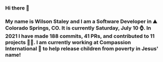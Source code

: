 ### Hi there 👋

### My name is Wilson Staley and I am a Software Developer in ⛰ Colorado Springs, CO.  It is currently Saturday, July 10 ⌚. In 2021 I have made 188 commits, 41 PRs, and contributed to 11 projects 👨‍💻. I am currently working at Compassion International 🏢 to help release children from poverty in Jesus' name!